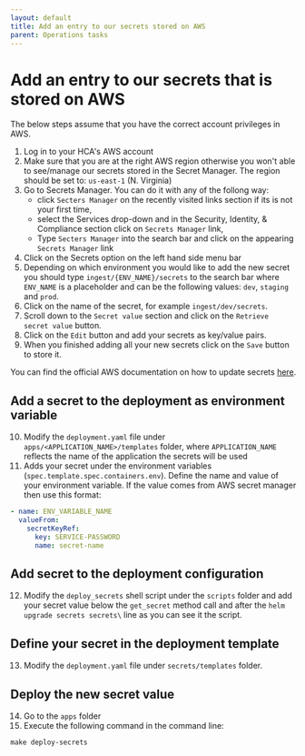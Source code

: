 ```yaml
---
layout: default
title: Add an entry to our secrets stored on AWS
parent: Operations tasks
---
```


# Add an entry to our secrets that is stored on AWS
The below steps assume that you have the correct account privileges in AWS.

1. Log in to your HCA's AWS account
2. Make sure that you are at the right AWS region otherwise you won't able to see/manage our secrets stored in the Secret Manager.
   The region should be set to: `us-east-1` (N. Virginia)
3. Go to Secrets Manager. You can do it with any of the follong way:
   - click `Secters Manager` on the recently visited links section if its is not your first time,
   - select the Services drop-down and in the Security, Identity, & Compliance section click on `Secrets Manager` link,
   - Type `Secters Manager` into the search bar and click on the appearing `Secrets Manager` link
4. Click on the Secrets option on the left hand side menu bar
5. Depending on which environment you would like to add the new secret you should type `ingest/{ENV_NAME}/secrets` to the search bar
   where `ENV_NAME` is a placeholder and can be the following values: `dev`, `staging` and `prod`.
6. Click on the name of the secret, for example `ingest/dev/secrets`.
7. Scroll down to the `Secret value` section and click on the `Retrieve secret value` button.
8. Click on the `Edit` button and add your secrets as key/value pairs.
9. When you finished adding all your new secrets click on the `Save` button to store it.

You can find the official AWS documentation on how to update secrets [here](https://docs.aws.amazon.com/secretsmanager/latest/userguide/manage_update-secret.html).

## Add a secret to the deployment as environment variable
10. Modify the `deployment.yaml` file under `apps/<APPLICATION_NAME>/templates` folder,
   where `APPLICATION_NAME` reflects the name of the application the secrets will be used
11. Adds your secret under the environment variables (`spec.template.spec.containers.env`).
   Define the name and value of your environment variable.
   If the value comes from AWS secret manager then use this format:
   ```yaml
   - name: ENV_VARIABLE_NAME
     valueFrom:
       secretKeyRef:
         key: SERVICE-PASSWORD
         name: secret-name
   ```

## Add secret to the deployment configuration
12. Modify the `deploy_secrets` shell script under the `scripts` folder and add your secret value below the `get_secret`
    method call and after the `helm upgrade secrets secrets\` line as you can see it the script.
   
## Define your secret in the deployment template
13. Modify the `deployment.yaml` file under `secrets/templates` folder.

## Deploy the new secret value
14. Go to the `apps` folder
15. Execute the following command in the command line:

`make deploy-secrets`
